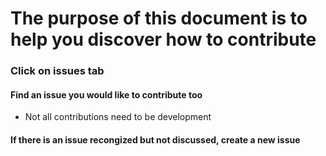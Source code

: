 # The purpose of this document is to help you discover how to contribute
### Click on issues tab
#### Find an issue you would like to contribute too
   * Not all contributions need to be development
#### If there is an issue recongized but not discussed, create a new issue

